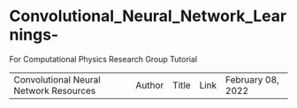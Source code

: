 # Convolutional_Neural_Network_Learnings-
For Computational Physics Research  Group Tutorial 

<table>
 </tr>
   </tr>
   <td>Convolutional Neural Network Resources</td>
    <td>Author</td>
    <td>Title</td>
    <td>Link </td>
    <td>February 08, 2022</th>
    
